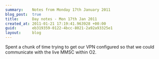 ```yaml
---
summary:    Notes from Monday 17th January 2011
blog_post:  true
title:      Day notes - Mon 17th Jan 2011
created_at: 2011-01-21 17:19:41.963928 +00:00
guid:       eb319359-0122-4bcc-8021-2a92a93325e1
layout:     blog
---
```

Spent a chunk of time trying to get our VPN configured so that we could communicate with the live MMSC within O2.

